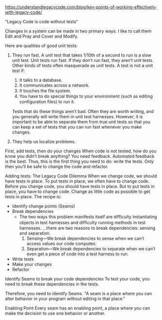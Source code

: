 https://understandlegacycode.com/blog/key-points-of-working-effectively-with-legacy-code/

“Legacy Code is code without tests”

Changes in a system can be made in two primary ways. 
I like to call them Edit and Pray and Cover and Modify.


Here are qualities of good unit tests:
1. They run fast.
    A unit test that takes 1/10th of a second to run is a slow unit test.
    Unit tests run fast. If they don’t run fast, they aren’t unit tests.
    Other kinds of tests often masquerade as unit tests. A test is not a unit test if:

    1. It talks to a database.
    2. It communicates across a network.
    3. It touches the ﬁle system.
    4. You have to do special things to your environment (such as editing conﬁguration ﬁles) to run it.

    Tests that do these things aren’t bad. Often they are worth writing, and you generally
    will write them in unit test harnesses. However, it is important to be able to separate
    them from true unit tests so that you can keep a set of tests that you can run fast
    whenever you make changes.
2. They help us localize problems.


First, add tests, then do your changes
When code is not tested, how do you know you didn’t break anything?
You need feedback. Automated feedback is the best. Thus, this is the first thing you need to do: write the tests.
Only then you’ll be safe to change the code and refactor.


Adding tests: The Legacy Code Dilemma
When we change code, we should have tests in place. To put tests in place, we often have to change code.
Before you change code, you should have tests in place. But to put tests in place, you have to change code.
Change as little code as possible to get tests in place.
The recipe is:

* Identify change points (Seams)
* Break dependencies
    * The two ways this problem manifests itself are difﬁculty instantiating objects in test harnesses and difﬁculty running methods in test harnesses.
    ...there are two reasons to break dependencies: sensing and separation.
        1. Sensing—We break dependencies to sense when we can’t access values our code computes.
        2. Separation—We break dependencies to separate when we can’t even get a piece of code into a test harness to run.
* Write tests
* Make your changes
* Refactor


Identify Seams to break your code dependencies
To test your code, you need to break these dependencies in the tests.

Therefore, you need to identify Seams.
"A seam is a place where you can alter behavior in your program without editing in that place."

Enabling Point
Every seam has an enabling point, a place where you can make the decision to use one behavior or another.

